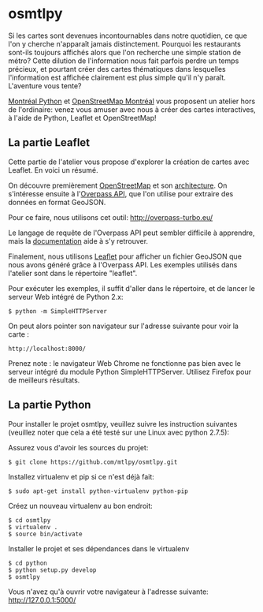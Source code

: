 osmtlpy
=======

Si les cartes sont devenues incontournables dans notre quotidien, ce que l'on y cherche n'apparaît jamais distinctement.
Pourquoi les restaurants sont-ils toujours affichés alors que l'on recherche une simple station de métro?
Cette dilution de l'information nous fait parfois perdre un temps précieux,
et pourtant créer des cartes thématiques dans lesquelles l'information est affichée clairement est plus simple
qu'il n'y paraît. L'aventure vous tente?

[Montréal Python](http://montrealpython.org) et [OpenStreetMap Montréal](http://osmtl.org) vous proposent un atelier hors de l'ordinaire:
venez vous amuser avec nous à créer des cartes interactives, à l'aide de Python, Leaflet et OpenStreetMap!


La partie Leaflet
-----------------

Cette partie de l'atelier vous propose d'explorer la création de cartes avec Leaflet. En voici un résumé.

On découvre premièrement [OpenStreetMap](http://openstreetmap.org/) et son [architecture](http://wiki.openstreetmap.org/wiki/Component_overview). On s'intéresse ensuite à l'[Overpass API](http://wiki.openstreetmap.org/wiki/Overpass_API), que l'on utilise pour extraire des données en format GeoJSON.

Pour ce faire, nous utilisons cet outil: http://overpass-turbo.eu/

Le langage de requête de l'Overpass API peut sembler difficile à apprendre, mais la [documentation](http://wiki.openstreetmap.org/wiki/Overpass_API/Language_Guide) aide à s'y retrouver.

Finalement, nous utilisons [Leaflet](http://leafletjs.com/) pour afficher un fichier GeoJSON que nous avons généré grâce à l'Overpass API. Les exemples utilisés dans l'atelier sont dans le répertoire "leaflet".

Pour exécuter les exemples, il suffit d'aller dans le répertoire, et de lancer le serveur Web intégré de Python 2.x:

    $ python -m SimpleHTTPServer

On peut alors pointer son navigateur sur l'adresse suivante pour voir la carte :

    http://localhost:8000/

Prenez note : le navigateur Web Chrome ne fonctionne pas bien avec le serveur intégré du module Python SimpleHTTPServer. Utilisez Firefox pour de meilleurs résultats.


La partie Python
----------------

Pour installer le projet osmtlpy, veuillez suivre les instruction suivantes
(veuillez noter que cela a été testé sur une Linux avec python 2.7.5):

Assurez vous d'avoir les sources du projet:

    $ git clone https://github.com/mtlpy/osmtlpy.git

Installez virtualenv et pip si ce n'est déjà fait:

    $ sudo apt-get install python-virtualenv python-pip

Créez un nouveau virtualenv au bon endroit:

    $ cd osmtlpy
    $ virtualenv .
    $ source bin/activate

Installer le projet et ses dépendances dans le virtualenv

    $ cd python
    $ python setup.py develop
    $ osmtlpy

Vous n'avez qu'à ouvrir votre navigateur à l'adresse suivante: http://127.0.0.1:5000/
